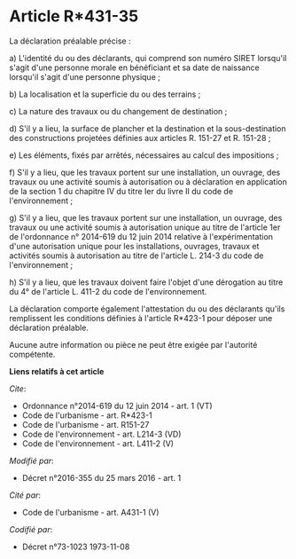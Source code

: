 # Article R*431-35

La déclaration préalable précise : 

a) L'identité du ou des déclarants, qui comprend son numéro SIRET lorsqu'il s'agit d'une personne morale en bénéficiant et sa
date de naissance lorsqu'il s'agit d'une personne physique ; 

b) La localisation et la superficie du ou des terrains ; 

c) La nature des travaux ou du changement de destination ; 

d) S'il y a lieu, la surface de plancher et la destination et la sous-destination des constructions projetées définies aux
articles R. 151-27 et R. 151-28 ; 

e) Les éléments, fixés par arrêtés, nécessaires au calcul des impositions ; 

f) S'il y a lieu, que les travaux portent sur une installation, un ouvrage, des travaux ou une activité soumis à autorisation
ou à déclaration en application de la section 1 du chapitre IV du titre Ier du livre II du code de l'environnement ; 

g) S'il y a lieu, que les travaux portent sur une installation, un ouvrage, des travaux ou une activité soumis à autorisation
unique au titre de l'article 1er de l'ordonnance n° 2014-619 du 12 juin 2014 relative à l'expérimentation d'une autorisation
unique pour les installations, ouvrages, travaux et activités soumis à autorisation au titre de l'article L. 214-3 du code de
l'environnement ; 

h) S'il y a lieu, que les travaux doivent faire l'objet d'une dérogation au titre du 4° de l'article L. 411-2 du code de
l'environnement. 

La déclaration comporte également l'attestation du ou des déclarants qu'ils remplissent les conditions définies à l'article
R*423-1 pour déposer une déclaration préalable. 

Aucune autre information ou pièce ne peut être exigée par l'autorité compétente.

**Liens relatifs à cet article**

_Cite_:

  - Ordonnance n°2014-619 du 12 juin 2014 - art. 1 (VT)
  - Code de l'urbanisme - art. R*423-1
  - Code de l'urbanisme - art. R151-27
  - Code de l'environnement - art. L214-3 (VD)
  - Code de l'environnement - art. L411-2 (V)

_Modifié par_:

  - Décret n°2016-355 du 25 mars 2016 - art. 1

_Cité par_:

  - Code de l'urbanisme - art. A431-1 (V)

_Codifié par_:

  - Décret n°73-1023 1973-11-08
